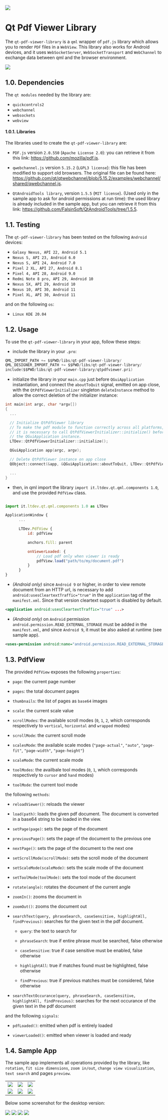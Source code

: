 <img style="max-width: 100%;" src="res/qtpdfviewer-header.png"/>

# Qt Pdf Viewer Library
The `qt-pdf-viewer-library` is a `qml` wrapper of `pdf.js` library which allows you to render `PDF` files in a `WebView`. This library also works for Android devices, and it uses `WebSocketServer`, `WebSocketTransport` and `WebChannel` to exchange data between qml and the browser environment.

<img style="max-width:112px;" src="res/qt-pdf-viewer-logo.png"/>

## 1.0. Dependencies
The `qt modules` needed by the library are:
- `quickcontrols2`
- `webchannel`
- `websockets`
- `webview`


#### 1.0.1. Libraries
The libraries used to create the `qt-pdf-viewer-library` are:
- `PDF.js` version `2.0.550` (`Apache License 2.0`): you can retrieve it from this link: https://github.com/mozilla/pdf.js.

- `qwebchannel.js` version `5.15.2` (`LGPL3 license`): this file has been modified to support old browsers. The original file can be found here: https://github.com/qt/qtwebchannel/blob/5.15.2/examples/webchannel/shared/qwebchannel.js.
- `QtAndroidTools library`, version `1.5.5` (`MIT license`). (Used only in the sample app to ask for android permissions at run time): the used library is already included in the sample app, but you can retrieve it from this link: https://github.com/FalsinSoft/QtAndroidTools/tree/1.5.5.



## 1.1. Testing
The `qt-pdf-viewer-library` has been tested on the following `Android` devices:
- `Galaxy Nexus, API 22, Android 5.1`
- `Nexus S, API 23, Android 6.0`
- `Nexus S, API 24, Android 7.0`
- `Pixel 2 XL, API 27, Android 8.1`
- `Pixel 4, API 28, Android 9.0`
- `Redmi Note 8 pro, API 29, Android 10`
- `Nexus 5X, API 29, Android 10`
- `Nexus 10, API 30, Android 11`
- `Pixel XL, API 30, Android 11`

and on the following `os`:
- `Linux KDE 20.04`

## 1.2. Usage
To use the `qt-pdf-viewer-library` in your app, follow these steps:

- include the library in your `.pro`:
```c
QML_IMPORT_PATH += $$PWD/libs/qt-pdf-viewer-library/
QML_DESIGNER_IMPORT_PATH += $$PWD/libs/qt-pdf-viewer-library/
include($$PWD/libs/qt-pdf-viewer-library/qtpdfviewer.pri)
```
- initialize the library in your `main.cpp` just before `QGuiApplication` instantiation, and connect the `aboutToQuit` signal, emitted on app close, with the `QtPdfViewerInitializer` singleton `deleteInstance` method to allow the correct deletion of the initializer instance:
```c++
int main(int argc, char *argv[])
{
  ...

  // Initialize QtPdfViewer library
  // To make the pdf module to function correctly across all platforms,
  // it is necessary to call QtPdfViewerInitializer::initialize() before creating
  // the QGuiApplication instance.
  LTDev::QtPdfViewerInitializer::initialize();

  QGuiApplication app(argc, argv);

  // Delete QtPdfViewer instance on app close
  QObject::connect(&app, &QGuiApplication::aboutToQuit, LTDev::QtPdfViewerInitializer::getInstance(), LTDev::QtPdfViewerInitializer::deleteInstance);

  ...
}
```

- then, in qml import the library `import it.ltdev.qt.qml.components 1.0`, and use the provided `PdfView` class.

```javascript

import it.ltdev.qt.qml.components 1.0 as LTDev

ApplicationWindow {
      ...

      LTDev.PdfView {
          id: pdfView

          anchors.fill: parent

          onViewerLoaded: {
              // Load pdf only when viewer is ready
              pdfView.load("path/to/my/document.pdf")
          }
      }
}
```
- _(Android only)_ since `Android 9` or higher, in order to view remote document from an HTTP url, is necessary to add `android:usesCleartextTraffic="true"` in the `application` tag of the `manifest.xml`. Since that version cleartext support is disabled by default.
```xml
<application android:usesCleartextTraffic="true" ...>
```

- _(Android only)_ on `Android` permission `android.permission.READ_EXTERNAL_STORAGE` must be added in the `manifest.xml`, and since `Android 9`, it must be also asked at runtime (see sample app).
```xml
<uses-permission android:name="android.permission.READ_EXTERNAL_STORAGE"/>
```

## 1.3. PdfView
The provided `PdfView` exposes the following `properties`:

- `page`: the current page number

- `pages`: the total document pages
- `thumbnails`: the list of pages as `base64` images
- `scale`: the current scale value
- `scrollModes`: the available scroll modes (`0`, `1`, `2`, which corresponds respectively to `vertical`, `horizontal` and `wrapped` modes)
- `scrollMode`: the current scroll mode
- `scalesMode`: the available scale modes (`"page-actual"`, `"auto"`, `"page-fit"`, `"page-width"`, `"page-height"`)
- `scaleMode`: the current scale mode
- `toolModes`: the availbale tool modes (`0`, `1`, which corresponds respectively to `cursor` and `hand` modes)
- `toolMode`: the current tool mode

the following `methods`:
- `reloadViewer()`: reloads the viewer

- `load(path)`: loads the given pdf document. The document is converted in a base64 string to be loaded in the view.
- `setPage(page)`: sets the page of the document
- `previousPage()`: sets the page of the document to the previous one
- `nextPage()`: sets the page of the document to the next one
- `setScrollMode(scrollMode)`: sets the scroll mode of the document
- `setScaleMode(scaleMode)`: sets the scale mode of the document
- `setToolMode(toolMode)`: sets the tool mode of the document
- `rotate(angle)`: rotates the document of the current angle
- `zoomIn()`: zooms the document in
- `zoomOut()`: zooms the document out
- `searchText(query, phraseSearch, caseSensitive, highlightAll, findPrevious)`: searches for the given text in the pdf document.
  - `query`: the text to search for

  - `phraseSearch`: true if entire phrase must be searched, false otherwise
  - `caseSensitive`: true if case sensitive must be enabled, false otherwise
  - `highlightAll`: true if matches found must be highlighted, false otherwise
  - `findPrevious`: true if previous matches must be considered, false otherwise
- `searchTextOccurance(query, phraseSearch, caseSensitive, highlightAll, findPrevious)`: searches for the next occurance of the given text in the pdf document

and the following `signals`:
- `pdfLoaded()`: emitted when pdf is entirely loaded

- `viewerLoaded()`: emitted when viewer is loaded and ready

## 1.4. Sample App
The sample app implements all operations provided by the library, like `rotation`, `fit size dimensions`, `zoom in/out`, `change view visualization`, `text search` and pages `preview`.

| | | |
:-------------------------:|:-------------------------:|:-------------------------:
<img src="res/screenshots/android/pdf-viewer-0.webp"/> | <img src="res/screenshots/android/pdf-viewer-1.webp"/>| <img src="res/screenshots/android/pdf-viewer-2.webp"/> |
<img src="res/screenshots/android/pdf-viewer-3.webp"/> | <img src="res/screenshots/android/pdf-viewer-4.webp"/>| <img src="res/screenshots/android/pdf-viewer-5.webp"/> |



Below some screenshot for the desktop version:

<img style="max-width: 100%;" src="res/screenshots/desktop/pdf-viewer-1.webp"/>
<img style="max-width: 100%;" src="res/screenshots/desktop/pdf-viewer-2.webp"/>
<img style="max-width: 100%;" src="res/screenshots/desktop/pdf-viewer-3.webp"/>
<img style="max-width: 100%;" src="res/screenshots/desktop/pdf-viewer-4.webp"/>
